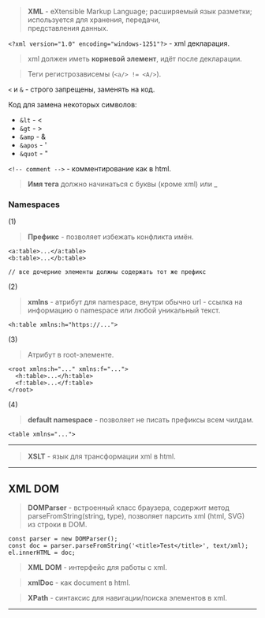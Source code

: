> **XML** - eXtensible Markup Language; расширяемый язык разметки; используется для хранения, передачи,  
> представления данных.

`<?xml version="1.0" encoding="windows-1251"?>` - xml декларация.

> xml должен иметь **корневой элемент**, идёт после декларации.

> Теги регистрозависемы (`<a/> != <A/>`).

`<` и `&` - строго запрещены, заменять на код.

Код для замена некоторых символов:
- `&lt` - <
- `&gt` - >
- `&amp` - &
- `&apos` - '
- `&quot` - "

`<!-- comment -->` - комментирование как в html.

> **Имя тега** должно начинаться с буквы (кроме xml) или _

### Namespaces

(1)
> **Префикс** - позволяет избежать конфликта имён.

```
<a:table>...</a:table>
<b:table>...</b:table>

// все дочерние элементы должны содержать тот же префикс
```

(2)
> **xmlns** - атрибут для namespace, внутри обычно url - ссылка на информацию о namespace или любой уникальный текст.

```
<h:table xmlns:h="https://...">
```

(3)
> Атрибут в root-элементе.

```
<root xmlns:h="..." xmlns:f="...">
  <h:table>...</h:table>
  <f:table>...</f:table>
</root>
```

(4)
> **default namespace** - позволяет не писать префиксы всем чилдам.

```
<table xmlns="...">
```

___

> **XSLT** - язык для трансформации xml в html.

___

## XML DOM

> **DOMParser** - встроенный класс браузера, содержит метод parseFromString(string, type), позволяет парсить xml (html, SVG)  
> из строки в DOM.

```
const parser = new DOMParser();
const doc = parser.parseFromString('<title>Test</title>', text/xml);
el.innerHTML = doc;
```

> **XML DOM** - интерфейс для работы с xml.

> **xmlDoc** - как document в html.

> **XPath** - синтаксис для навигации/поиска элементов в xml.

___


